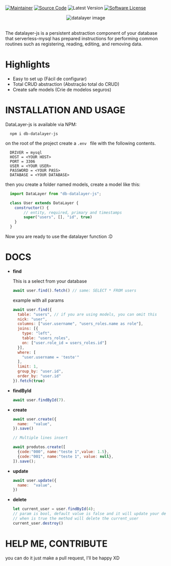 [![Maintainer](http://img.shields.io/badge/maintainer-fenol64-blue.svg?style=flat-square)](https://www.instagram.com/fenol64/)
[![Source Code](http://img.shields.io/badge/source-db%E2%80%93datalayer%E2%80%93js-blue.svg?style=flat-square)](https://github.com/NOX-0202/Datalayer-JS)
![Latest Version](http://img.shields.io/badge/version-v1.2.0-blue.svg?style=flat-square)
[![Software License](https://img.shields.io/badge/license-MIT-blue.svg?style=flat-square)](LICENSE)

<center>
	
![datalayer image](/examples/datalayerjs.png](https://raw.githubusercontent.com/fenol64/Datalayer-JS/refs/heads/main/examples/datalayerjs.png))

</center>

<br>
The datalayer-js is a persistent abstraction component of your database that serverless-mysql has prepared instructions for performing common routines such as registering, reading, editing, and removing data.

# Highlights
- Easy to set up (Fácil de configurar)
- Total CRUD abstraction (Abstração total do CRUD)
- Create safe models (Crie de modelos seguros)

# INSTALLATION AND USAGE
DataLayer-js is available via NPM:

```
  npm i db-datalayer-js
```

on the root of the project create a `` .env  `` file with the following contents.
```.env
  DRIVER = mysql
  HOST = <YOUR HOST>
  PORT = 3306
  USER = <YOUR USER>
  PASSWORD = <YOUR PASS>
  DATABASE = <YOUR DATABASE>
```
then you create a folder named models, create a model like this:

```javascript
  import DataLayer from "db-datalayer-js";

  class User extends DataLayer {
    constructor() {
        // entity, required, primary and timestamps
        super("users", [], "id", true)
    }
  }
```
Now you are ready to use the datalayer function :D

# DOCS

- **find**

  This is a select from your database

  ```javascript
  await user.find().fetch() // same: SELECT * FROM users
  ```

  example with all params
  ```javascript
  await user.find({
    table: "users", // if you are using models, you can omit this
    nick: "user",
    columns: ["user.username", "users_roles.name as role"],
    joins: [{
      type: "left",
      table: "users_roles",
      on: ["user.role_id = users_roles.id"]
    }],
    where: [
      "user.username = 'teste'"
    ],
    limit: 1,
    group_by: "user.id",
    order_by: "user.id"
  }).fetch(true)
  ```

- **findById**
	```javascript
	await user.findById(7).
	```
- **create**
	```javascript
    await user.create({
      name:  "value",
    }).save()

    // Multiple lines insert

    await produtos.create([
      {code:"000", name:"teste 1",value: 1.5},
      {code:"001", name:"teste 1", value: null},
    ]).save();
	```
- **update**
	```javascript
    await user.update({
      name:  "value",
    })
	```
- **delete**
	```javascript
  let current_user = user.findById(4);
  // param is bool, default value is false and it will update your deleted_at column in your database.
  // when is true the method will delete the current_user
  current_user.destroy()
	```


# HELP ME, CONTRIBUTE

 you can do it just make a pull request, I'll be happy XD
